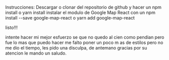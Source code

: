 Instrucciones:
Descargar o clonar del repositorio de github y hacer un npm install o yarn install
instalar el modulo de Google Map React con un npm install --save google-map-react o yarn add google-map-react

listo!!!

intente hacer mi mejor esfuerzo se que no quedo al cien como pendian pero fue lo mas que puedo hacer me falto poner un poco m as de estilos pero no me dio el tiempo, les pido una disculpa, de antemano gracias por su atencion le mando un saludo.
